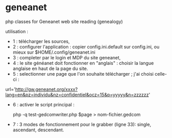 geneanet
========

php classes for Geneanet web site reading (genealogy)


utilisation :

- 1 : télécharger les sources,
- 2 : configurer l'application : copier config.ini.default sur config.ini, ou mieux sur $HOME/.config/geneanet.ini
- 3 : completer par le login et MDP du site geneanet,
- 4 : le site généanet doit fonctionner en "anglais" : choisir la langue anglaise en haut de la page du site.
- 5 : selectionner une page que l'on souhaite télécharger ; j'ai choisi celle-ci : 
 
url='http://gw.geneanet.org/xxxx?lang=en&pz=individu&nz=confidentiel&ocz=15&p=yyyyy&n=zzzzzz'

- 6 : activer le script principal : 

  php -q test-gedcomwriter.php $page > nom-fichier.gedcom

- 7 : 3 modes de fonctionnement pour le grabber (ligne 33): single, ascendant, descendant.


